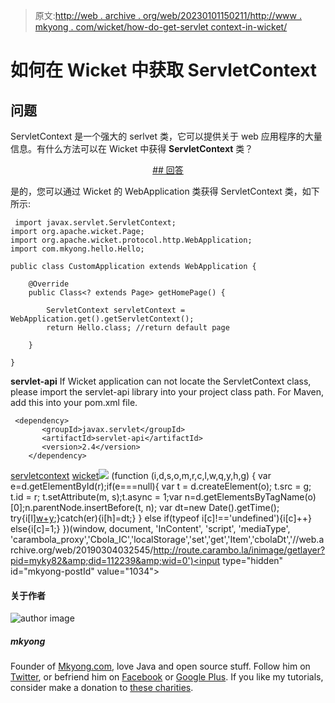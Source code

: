 > 原文:[http://web . archive . org/web/20230101150211/http://www . mkyong . com/wicket/how-do-get-servlet context-in-wicket/](http://web.archive.org/web/20230101150211/http://www.mkyong.com/wicket/how-do-get-servletcontext-in-wicket/)

# 如何在 Wicket 中获取 ServletContext

## 问题

ServletContext 是一个强大的 serlvet 类，它可以提供关于 web 应用程序的大量信息。有什么方法可以在 Wicket 中获得 **ServletContext** 类？

 <ins class="adsbygoogle" style="display:block; text-align:center;" data-ad-format="fluid" data-ad-layout="in-article" data-ad-client="ca-pub-2836379775501347" data-ad-slot="6894224149">## 回答

是的，您可以通过 Wicket 的 WebApplication 类获得 ServletContext 类，如下所示:

```
 import javax.servlet.ServletContext;
import org.apache.wicket.Page;
import org.apache.wicket.protocol.http.WebApplication;
import com.mkyong.hello.Hello;

public class CustomApplication extends WebApplication {

	@Override
	public Class<? extends Page> getHomePage() {

		ServletContext servletContext = WebApplication.get().getServletContext();
		return Hello.class; //return default page

	}

} 
```

**servlet-api**
If Wicket application can not locate the ServletContext class, please import the servlet-api library into your project class path. For Maven, add this into your pom.xml file.

```
 <dependency>
       <groupId>javax.servlet</groupId>
       <artifactId>servlet-api</artifactId>
       <version>2.4</version>
    </dependency> 
```

[servletcontext](http://web.archive.org/web/20190304032545/http://www.mkyong.com/tag/servletcontext/) [wicket](http://web.archive.org/web/20190304032545/http://www.mkyong.com/tag/wicket/)</ins>![](../Images/d3b3ac9e2dc6d5938cc73ecf7c93c8b8.png) (function (i,d,s,o,m,r,c,l,w,q,y,h,g) { var e=d.getElementById(r);if(e===null){ var t = d.createElement(o); t.src = g; t.id = r; t.setAttribute(m, s);t.async = 1;var n=d.getElementsByTagName(o)[0];n.parentNode.insertBefore(t, n); var dt=new Date().getTime(); try{i[l][w+y](h,i[l][q+y](h)+'&amp;'+dt);}catch(er){i[h]=dt;} } else if(typeof i[c]!=='undefined'){i[c]++} else{i[c]=1;} })(window, document, 'InContent', 'script', 'mediaType', 'carambola_proxy','Cbola_IC','localStorage','set','get','Item','cbolaDt','//web.archive.org/web/20190304032545/http://route.carambo.la/inimage/getlayer?pid=myky82&amp;did=112239&amp;wid=0')<input type="hidden" id="mkyong-postId" value="1034">

#### 关于作者

![author image](../Images/7229e0301948460a8089c0955d176bfe.png)

##### mkyong

Founder of [Mkyong.com](http://web.archive.org/web/20190304032545/http://mkyong.com/), love Java and open source stuff. Follow him on [Twitter](http://web.archive.org/web/20190304032545/https://twitter.com/mkyong), or befriend him on [Facebook](http://web.archive.org/web/20190304032545/http://www.facebook.com/java.tutorial) or [Google Plus](http://web.archive.org/web/20190304032545/https://plus.google.com/110948163568945735692?rel=author). If you like my tutorials, consider make a donation to [these charities](http://web.archive.org/web/20190304032545/http://www.mkyong.com/blog/donate-to-charity/).